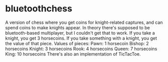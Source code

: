 # bluetoothchess

A version of chess where you get coins for knight-related captures, and can spend coins to make knights appear.
In theory there's supposed to be bluetooth-based multiplayer, but I couldn't get that to work.
If you take a knight, you get 3 horsecoins.
If you take something with a knight, you get the value of that piece.
Values of pieces:
Pawn: 1 horsecoin
Bishop: 2 horsecoins
Knight: 3 horsecoins
Rook: 4 horsecoins
Queen: 7 horsecoins
King: 10 horsecoins
There's also an implementation of TicTacToe.